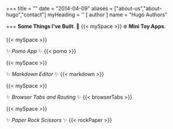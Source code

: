 +++
title = ""
date = "2014-04-09"
aliases = ["about-us","about-hugo","contact"]
myHeading = ''
[ author ]
  name = "Hugo Authors"

+++
 **Some Things I've Built**. 🦄
 {{< mySpace >}}
 ❄️ **Mini Toy Apps**. 

{{< mySpace >}}

 ✨ *Pomo App* ✨ 
{{< pomo >}}

{{< mySpace >}}

 ✨ *Markdown Editor* ✨ 
{{< markdown >}}

{{< mySpace >}}

 ✨ *Browser Tabs and Routing* ✨ 
{{< browserTabs >}}

{{< mySpace >}}

 ✨ *Paper Rock Scissors* ✨ 
{{< rockPaper >}}